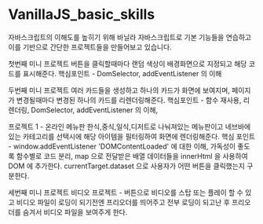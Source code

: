 # VanillaJS_basic_skills

자바스크립트의 이해도를 높히기 위해 바닐라 자바스크립트로 기본 기능들을 연습하고 이를 기반으로 간단한 프로젝트들을 만들어보고 있습니다.

첫번째 미니 프로젝트
버튼을 클릭할때마다 랜덤 색상이 배경화면으로 지정되고 해당 코드를 표시해준다.
핵심포인트 - DomSelector, addEventListener 의 이해

두번째 미니 프로젝트
여러 카드들을 생성하고 하나의 카드가 화면에 보여지며, 페이지가 변경될때마다 변경된 하나의 카드를 리렌더링해준다.
핵심포인트 - 함수 재사용, 리렌더링, DomSelector, addEventListener 의 이해,

프로젝트 1 - 온라인 메뉴판
한식,중식,일식,디저트로 나눠져있는 메뉴판이고 네브바에 있는 카테고리를 선택시에 해당 아이템을 필터링하여 화면에 렌더링해준다.
핵심 포인트 - window.addEventListener 'DOMContentLoaded' 에 대한 이해, 가독성이 좋도록 함수별로 코드 분리, map 으로 전달받은 배열 데이터들을 innerHtml 을 사용하여 DOM 에 추가한다. currentTarget.dataset 으로 사용자가 어떤 버튼을 클릭했는지 구분한다.

세번째 미니 프로젝트
비디오 프로젝트 - 버튼으로 비디오를 스탑 또는 플레이 할 수 있고 비디오 파일이 로딩이 되기전엔 프리오더를 띄어주고 전부 로딩이 되고난 후 프리오더를 숨겨서 비디오 파일을 보여주게 한다.
